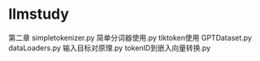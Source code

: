 # llmstudy

第二章
simpletokenizer.py 
简单分词器使用.py
tiktoken使用
GPTDataset.py
dataLoaders.py
输入目标对原理.py
tokenID到嵌入向量转换.py
